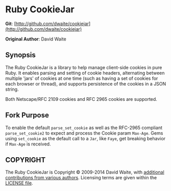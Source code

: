 Ruby CookieJar
==============

  **Git**:	[http://github.com/dwaite/cookiejar](http://github.com/dwaite/cookiejar)

  **Original Author**:	David Waite 

Synopsis
--------

The Ruby CookieJar is a library to help manage client-side cookies in pure Ruby. It enables parsing and setting of cookie headers, alternating between multiple 'jars' of cookies at one time (such as having a set of cookies for each browser or thread), and supports persistence of the cookies in a JSON string.

Both Netscape/RFC 2109 cookies and RFC 2965 cookies are supported.

Fork Purpose
------------
To enable the default `parse_set_cookie` as well as the RFC-2965 compliant `parse_set_cookie2` to expect and process the Cookie param `Max-Age`. Gems using `set_cookie` as the default call to a `Jar`, like `Faye`, get breaking behavior if `Max-Age` is received.

[rfc6265]: http://tools.ietf.org/html/rfc6265
COPYRIGHT
---------
The Ruby CookieJar is Copyright &copy; 2009-2014 David Waite, with [additional contributions from various authors][contributions]. Licensing terms are given within the [LICENSE file][LICENSE].

[contributions]: ./contributors.json
[LICENSE]: ./LICENSE
